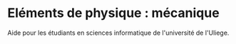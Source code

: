 # Eléments de physique : mécanique
Aide pour les étudiants en sciences informatique de l'université de l'Uliege.
